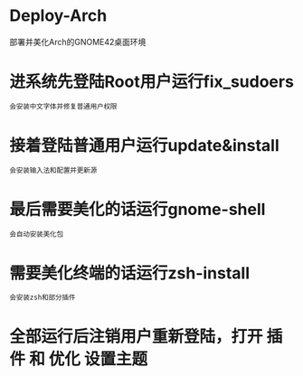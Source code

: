 # Deploy-Arch
部署并美化Arch的GNOME42桌面环境

# 进系统先登陆Root用户运行fix_sudoers
````bash 
会安装中文字体并修复普通用户权限
````
# 接着登陆普通用户运行update&install
````bash
会安装输入法和配置并更新源
````
# 最后需要美化的话运行gnome-shell
````bash 
会自动安装美化包
````
# 需要美化终端的话运行zsh-install
````bash 
会安装zsh和部分插件
````
# 全部运行后注销用户重新登陆，打开 插件 和 优化 设置主题
